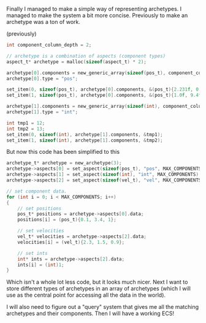 Finally I managed to make a simple way of representing archetypes. I managed to make the system a bit more concise. Previously to make an archetype was a ton of work.

(previously)
```c
int component_column_depth = 2;

// archetype is a combination of aspects (component types)
aspect_t* archetype = malloc(sizeof(aspect_t) * 2);

archetype[0].components = new_generic_array(sizeof(pos_t), component_column_depth);
archetype[0].type = "pos";

set_item(0, sizeof(pos_t), archetype[0].components, &(pos_t){2.231f, 0.0f, 1.0f});
set_item(1, sizeof(pos_t), archetype[0].components, &(pos_t){1.0f, 9.4f, 1.0f});

archetype[1].components = new_generic_array(sizeof(int), component_column_depth);
archetype[1].type = "int";

int tmp1 = 12;
int tmp2 = 13;
set_item(0, sizeof(int), archetype[1].components, &tmp1);
set_item(1, sizeof(int), archetype[1].components, &tmp2);
```

But now this code has been simplified to this

```c
archetype_t* archetype = new_archetype(3);
archetype->aspects[0] = set_aspect(sizeof(pos_t), "pos", MAX_COMPONENTS);
archetype->aspects[1] = set_aspect(sizeof(int), "int", MAX_COMPONENTS);
archetype->aspects[2] = set_aspect(sizeof(vel_t), "vel", MAX_COMPONENTS);

// set component data.
for (int i = 0; i < MAX_COMPONENTS; i++)
{
	// set positions
	pos_t* positions = archetype->aspects[0].data;
	positions[i] = (pos_t){0.1, 3.4, 1};

	// set velocities
	vel_t* velocities = archetype->aspects[2].data;
	velocities[i] = (vel_t){2.3, 1.5, 0.9};

	// set ints
	int* ints = archetype->aspects[2].data;
	ints[i] = (int)1;
}
```

Which isn't a whole lot less code, but it looks much nicer. Next I want to store different types of archetypes in an array of archetypes (which I will use as the central point for accessing all the data in the world).

I will also need to figure out a "query" system that gives me all the matching archetypes and their components. Then I will have a working ECS!
